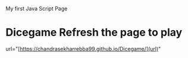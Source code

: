 My first Java Script Page 
# Dicegame Refresh the page to play 
url="[https://chandrasekharrebba99.github.io/Dicegame/](url)"
